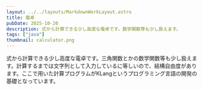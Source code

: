 ```yaml
---
layout: ../../layouts/MarkdownWorkLayout.astro
title: 電卓
pubDate: 2025-10-20
description: 式から計算できる少し高度な電卓です。数学関数等も少し扱えます。
tags: ["java"]
thumbnail: calculator.png
---
```


式から計算できる少し高度な電卓です。三角関数とかの数学関数等も少し扱えます。計算するまでは文字列として入力しているに等しいので、結構自由度があります。ここで用いた計算プログラムがKLangというプログラミング言語の開発の基礎となっています。